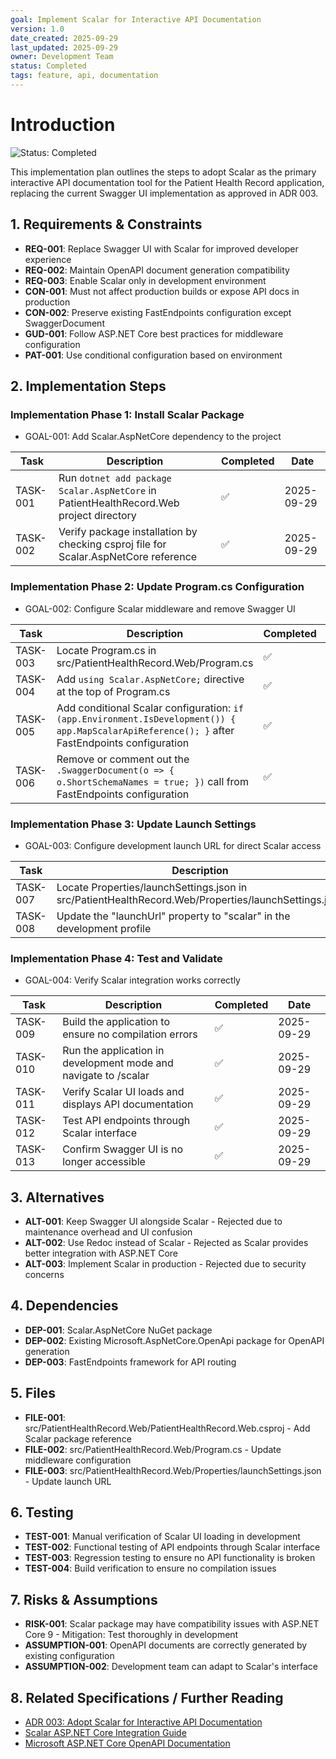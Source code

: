 ```yaml
---
goal: Implement Scalar for Interactive API Documentation
version: 1.0
date_created: 2025-09-29
last_updated: 2025-09-29
owner: Development Team
status: Completed
tags: feature, api, documentation
---
```


# Introduction

![Status: Completed](https://img.shields.io/badge/status-Completed-brightgreen)

This implementation plan outlines the steps to adopt Scalar as the primary interactive API documentation tool for the Patient Health Record application, replacing the current Swagger UI implementation as approved in ADR 003.

## 1. Requirements & Constraints

- **REQ-001**: Replace Swagger UI with Scalar for improved developer experience
- **REQ-002**: Maintain OpenAPI document generation compatibility
- **REQ-003**: Enable Scalar only in development environment
- **CON-001**: Must not affect production builds or expose API docs in production
- **CON-002**: Preserve existing FastEndpoints configuration except SwaggerDocument
- **GUD-001**: Follow ASP.NET Core best practices for middleware configuration
- **PAT-001**: Use conditional configuration based on environment

## 2. Implementation Steps

### Implementation Phase 1: Install Scalar Package

- GOAL-001: Add Scalar.AspNetCore dependency to the project

| Task | Description | Completed | Date |
|------|-------------|-----------|------|
| TASK-001 | Run `dotnet add package Scalar.AspNetCore` in PatientHealthRecord.Web project directory | ✅ | 2025-09-29 |
| TASK-002 | Verify package installation by checking csproj file for Scalar.AspNetCore reference | ✅ | 2025-09-29 |

### Implementation Phase 2: Update Program.cs Configuration

- GOAL-002: Configure Scalar middleware and remove Swagger UI

| Task | Description | Completed | Date |
|------|-------------|-----------|------|
| TASK-003 | Locate Program.cs in src/PatientHealthRecord.Web/Program.cs | ✅ | 2025-09-29 |
| TASK-004 | Add `using Scalar.AspNetCore;` directive at the top of Program.cs | ✅ | 2025-09-29 |
| TASK-005 | Add conditional Scalar configuration: `if (app.Environment.IsDevelopment()) { app.MapScalarApiReference(); }` after FastEndpoints configuration | ✅ | 2025-09-29 |
| TASK-006 | Remove or comment out the `.SwaggerDocument(o => { o.ShortSchemaNames = true; })` call from FastEndpoints configuration | ✅ | 2025-09-29 |

### Implementation Phase 3: Update Launch Settings

- GOAL-003: Configure development launch URL for direct Scalar access

| Task | Description | Completed | Date |
|------|-------------|-----------|------|
| TASK-007 | Locate Properties/launchSettings.json in src/PatientHealthRecord.Web/Properties/launchSettings.json | ✅ | 2025-09-29 |
| TASK-008 | Update the "launchUrl" property to "scalar" in the development profile | ✅ | 2025-09-29 |

### Implementation Phase 4: Test and Validate

- GOAL-004: Verify Scalar integration works correctly

| Task | Description | Completed | Date |
|------|-------------|-----------|------|
| TASK-009 | Build the application to ensure no compilation errors | ✅ | 2025-09-29 |
| TASK-010 | Run the application in development mode and navigate to /scalar | ✅ | 2025-09-29 |
| TASK-011 | Verify Scalar UI loads and displays API documentation | ✅ | 2025-09-29 |
| TASK-012 | Test API endpoints through Scalar interface | ✅ | 2025-09-29 |
| TASK-013 | Confirm Swagger UI is no longer accessible | ✅ | 2025-09-29 |

## 3. Alternatives

- **ALT-001**: Keep Swagger UI alongside Scalar - Rejected due to maintenance overhead and UI confusion
- **ALT-002**: Use Redoc instead of Scalar - Rejected as Scalar provides better integration with ASP.NET Core
- **ALT-003**: Implement Scalar in production - Rejected due to security concerns

## 4. Dependencies

- **DEP-001**: Scalar.AspNetCore NuGet package
- **DEP-002**: Existing Microsoft.AspNetCore.OpenApi package for OpenAPI generation
- **DEP-003**: FastEndpoints framework for API routing

## 5. Files

- **FILE-001**: src/PatientHealthRecord.Web/PatientHealthRecord.Web.csproj - Add Scalar package reference
- **FILE-002**: src/PatientHealthRecord.Web/Program.cs - Update middleware configuration
- **FILE-003**: src/PatientHealthRecord.Web/Properties/launchSettings.json - Update launch URL

## 6. Testing

- **TEST-001**: Manual verification of Scalar UI loading in development
- **TEST-002**: Functional testing of API endpoints through Scalar interface
- **TEST-003**: Regression testing to ensure no API functionality is broken
- **TEST-004**: Build verification to ensure no compilation issues

## 7. Risks & Assumptions

- **RISK-001**: Scalar package may have compatibility issues with ASP.NET Core 9 - Mitigation: Test thoroughly in development
- **ASSUMPTION-001**: OpenAPI documents are correctly generated by existing configuration
- **ASSUMPTION-002**: Development team can adapt to Scalar's interface

## 8. Related Specifications / Further Reading

- [ADR 003: Adopt Scalar for Interactive API Documentation](docs/architecture/decisions/adr-003-scalar-api-documentation.md)
- [Scalar ASP.NET Core Integration Guide](https://guides.scalar.com/scalar/scalar-api-references/integrations/net-aspnet-core/integration)
- [Microsoft ASP.NET Core OpenAPI Documentation](https://learn.microsoft.com/en-us/aspnet/core/fundamentals/openapi/using-openapi-documents?view=aspnetcore-9.0)

